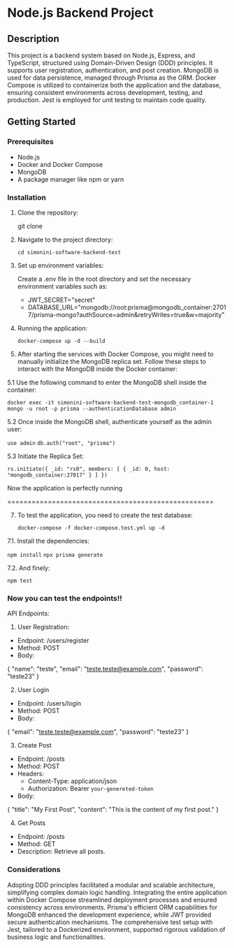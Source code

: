 # Node.js Backend Project

## Description

This project is a backend system based on Node.js, Express, and TypeScript, structured using Domain-Driven Design (DDD) principles. It supports user registration, authentication, and post creation. MongoDB is used for data persistence, managed through Prisma as the ORM. Docker Compose is utilized to containerize both the application and the database, ensuring consistent environments across development, testing, and production. Jest is employed for unit testing to maintain code quality.

## Getting Started

### Prerequisites

- Node.js
- Docker and Docker Compose
- MongoDB
- A package manager like npm or yarn

### Installation

1. Clone the repository:

   git clone <repository-url>

2. Navigate to the project directory:

   `cd simonini-software-backend-test`

3. Set up environment variables:

   Create a .env file in the root directory and set the necessary environment variables such as:

   - JWT_SECRET="secret"
   - DATABASE_URL="mongodb://root:prisma@mongodb_container:27017/prisma-mongo?authSource=admin&retryWrites=true&w=majority"
  
4. Running the application:

   `docker-compose up -d --build`

5. After starting the services with Docker Compose, you might need to manually initialize the MongoDB replica set. Follow these steps to interact with the MongoDB inside the Docker container:

5.1 Use the following command to enter the MongoDB shell inside the container:

  `docker exec -it simonini-software-backend-test-mongodb_container-1 mongo -u root -p prisma --authenticationDatabase admin`
  
5.2 Once inside the MongoDB shell, authenticate yourself as the admin user:

   `use admin`
   `db.auth("root", "prisma")`

5.3 Initiate the Replica Set:

`rs.initiate({
  _id: "rs0",
  members: [
    { _id: 0, host: "mongodb_container:27017" }
  ]
})`

Now the application is perfectly running

===================================================

7. To test the application, you need to create the test database:

   `docker-compose -f docker-compose.test.yml up -d`

7.1. Install the dependencies:

   `npm install`
   `npx prisma generate`
   
7.2. And finely:

   `npm test`

### Now you can test the endpoints!!

API Endpoints:

1.  User Registration:

- Endpoint: /users/register
- Method: POST
- Body:

{
"name": "teste",
"email": "teste.teste@example.com",
"password": "teste23"
}

2. User Login

- Endpoint: /users/login
- Method: POST
- Body:

{
"email": "teste.teste@example.com",
"password": "teste23"
}

3. Create Post

- Endpoint: /posts
- Method: POST
- Headers:
  - Content-Type: application/json
  - Authorization: Bearer `your-genereted-token`
- Body:

{
"title": "My First Post",
"content": "This is the content of my first post."
}

4. Get Posts

- Endpoint: /posts
- Method: GET
- Description: Retrieve all posts.

### Considerations

Adopting DDD principles facilitated a modular and scalable architecture, simplifying complex domain logic handling. Integrating the entire application within Docker Compose streamlined deployment processes and ensured consistency across environments. Prisma's efficient ORM capabilities for MongoDB enhanced the development experience, while JWT provided secure authentication mechanisms. The comprehensive test setup with Jest, tailored to a Dockerized environment, supported rigorous validation of business logic and functionalities.
